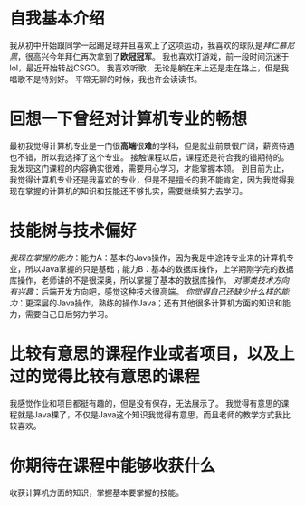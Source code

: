 # 自我基本介绍
我从初中开始跟同学一起踢足球并且喜欢上了这项运动，我喜欢的球队是*拜仁慕尼黑*，很高兴今年拜仁再次拿到了**欧冠冠军**。
我也喜欢打游戏，前一段时间沉迷于lol，最近开始转战CSGO。
我喜欢听歌，无论是躺在床上还是走在路上，但是我唱歌不是特别好。
平常无聊的时候，我也许会读读书。
# 回想一下曾经对计算机专业的畅想
最初我觉得计算机专业是一门很**高端**很**难**的学科，但是就业前景很广阔，薪资待遇也不错，所以我选择了这个专业。
接触课程以后，课程还是符合我的错期待的。我发现这门课程的内容确实很难，需要用心学习，才能掌握本领。
到目前为止，我觉得计算机专业还是我喜欢的专业，但是不是擅长的我不能肯定，因为我觉得我现在掌握的计算机的知识和技能还不够扎实，需要继续努力去学习。
# 技能树与技术偏好
*我现在掌握的能力*：能力A：基本的Java操作，因为我是中途转专业来的计算机专业，所以Java掌握的只是基础；能力B：基本的数据库操作，上学期刚学完的数据库操作，老师讲的不是很深奥，所以掌握了基本的数据库操作。
*对哪类技术方向有兴趣*：后端开发方向吧，感觉这种技术很高端。
*你觉得自己还缺少什么样的能力*：更深层的Java操作，熟练的操作Java；还有其他很多计算机方面的知识和能力，需要自己日后努力学习。
# 比较有意思的课程作业或者项目，以及上过的觉得比较有意思的课程
我感觉作业和项目都挺有趣的，但是没有保存，无法展示了。 我觉得有意思的课程就是Java棵了，不仅是Java这个知识我觉得有意思，而且老师的教学方式我比较喜欢。
# 你期待在课程中能够收获什么
收获计算机方面的知识，掌握基本要掌握的技能。
